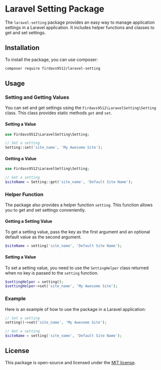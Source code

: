 # Laravel Setting Package

The `laravel-setting` package provides an easy way to manage application settings in a Laravel application. It includes helper functions and classes to get and set settings.

## Installation

To install the package, you can use composer:

```bash
composer require firdavs9512/laravel-setting
```

## Usage

### Setting and Getting Values

You can set and get settings using the `Firdavs9512\LaravelSetting\Setting` class. This class provides static methods `get` and `set`.

#### Setting a Value

```php
use Firdavs9512\LaravelSetting\Setting;

// Set a setting
Setting::set('site_name', 'My Awesome Site');
```

#### Getting a Value

```php
use Firdavs9512\LaravelSetting\Setting;

// Get a setting
$siteName = Setting::get('site_name', 'Default Site Name');
```

### Helper Function

The package also provides a helper function `setting`. This function allows you to get and set settings conveniently.

#### Getting a Setting Value

To get a setting value, pass the key as the first argument and an optional default value as the second argument.

```php
$siteName = setting('site_name', 'Default Site Name');
```

#### Setting a Value

To set a setting value, you need to use the `SettingHelper` class returned when no key is passed to the `setting` function.

```php
$settingHelper = setting();
$settingHelper->set('site_name', 'My Awesome Site');
```

### Example

Here is an example of how to use the package in a Laravel application:

```php
// Set a setting
setting()->set('site_name', 'My Awesome Site');

// Get a setting
$siteName = setting('site_name', 'Default Site Name');
```

## License

This package is open-source and licensed under the [MIT license](LICENSE).
